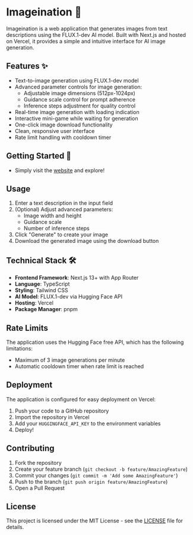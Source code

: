 # Imageination 📸

Imageination is a web application that generates images from text descriptions using the FLUX.1-dev AI model. Built with Next.js and hosted on Vercel, it provides a simple and intuitive interface for AI image generation.

## Features ✨

- Text-to-image generation using FLUX.1-dev model
- Advanced parameter controls for image generation:
  - Adjustable image dimensions (512px-1024px)
  - Guidance scale control for prompt adherence
  - Inference steps adjustment for quality control
- Real-time image generation with loading indication
- Interactive mini-game while waiting for generation
- One-click image download functionality
- Clean, responsive user interface
- Rate limit handling with cooldown timer

## Getting Started 🚀

- Simply visit the [website](https://imageination.vercel.app/) and explore!

## Usage

1. Enter a text description in the input field
2. (Optional) Adjust advanced parameters:
   - Image width and height
   - Guidance scale
   - Number of inference steps
3. Click "Generate" to create your image
4. Download the generated image using the download button

## Technical Stack 🛠️

- **Frontend Framework**: Next.js 13+ with App Router
- **Language**: TypeScript
- **Styling**: Tailwind CSS
- **AI Model**: FLUX.1-dev via Hugging Face API
- **Hosting**: Vercel
- **Package Manager**: pnpm

## Rate Limits 

The application uses the Hugging Face free API, which has the following limitations:
- Maximum of 3 image generations per minute
- Automatic cooldown timer when rate limit is reached

## Deployment

The application is configured for easy deployment on Vercel:

1. Push your code to a GitHub repository
2. Import the repository in Vercel
3. Add your `HUGGINGFACE_API_KEY` to the environment variables
4. Deploy!

## Contributing

1. Fork the repository
2. Create your feature branch (`git checkout -b feature/AmazingFeature`)
3. Commit your changes (`git commit -m 'Add some AmazingFeature'`)
4. Push to the branch (`git push origin feature/AmazingFeature`)
5. Open a Pull Request

## License

This project is licensed under the MIT License - see the [LICENSE](LICENSE) file for details.